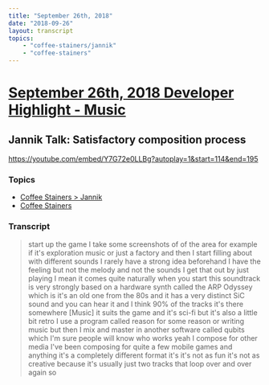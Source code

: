 ```yaml
---
title: "September 26th, 2018"
date: "2018-09-26"
layout: transcript
topics: 
    - "coffee-stainers/jannik"
    - "coffee-stainers"
---
```

# [September 26th, 2018 Developer Highlight - Music](../2018-09-26.md)
## Jannik Talk: Satisfactory composition process
https://youtube.com/embed/Y7G72e0LLBg?autoplay=1&start=114&end=195
### Topics
* [Coffee Stainers > Jannik](../topics/coffee-stainers/jannik.md)
* [Coffee Stainers](../topics/coffee-stainers.md)

### Transcript

> start up the game I take some
> screenshots of of the area for example
> if it's exploration music or just a
> factory and then I start filling about
> with different sounds I rarely have a
> strong idea beforehand I have the
> feeling but not the melody and not the
> sounds I get that out by just playing I
> mean it comes quite naturally when you
> start this soundtrack is very strongly
> based on a hardware synth called the ARP
> Odyssey which is it's an old one from
> the 80s and it has a very distinct SiC
> sound and you can hear it and I think
> 90% of the tracks it's there somewhere
> [Music]
> it suits the game and it's sci-fi but
> it's also a little bit retro I use a
> program called reason for some reason or
> writing music but then I mix and master
> in another software called qubits which
> I'm sure people will know who works yeah
> I compose for other media I've been
> composing for quite a few mobile games
> and anything it's a completely different
> format it's it's not as fun it's not as
> creative because it's usually just two
> tracks that loop over and over again so

